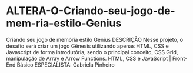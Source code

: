 # ALTERA-O-Criando-seu-jogo-de-mem-ria-estilo-Genius
Criando seu jogo de memória estilo Genius DESCRIÇÃO Nesse projeto, o desafio será criar um jogo Gênesis utilizando apenas HTML, CSS e Javascript de forma introdutória,  sendo o principal conceito, CSS Grid, manipulação de Array e Arrow Functions.    HTML, CSS e JavaScript | Front-End Básico   ESPECIALISTA:  Gabriela Pinheiro 
